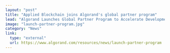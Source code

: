 ```yaml
---
layout: "post"
title: "Applied Blockchain joins Algorand's global partner program"
lead: "Algorand Launches Global Partner Program to Accelerate Development and Adoption of Blockchain-Powered Products and Services."
image: "launch-partner-program.jpg"
category: "News"
link:
  type: "external"
  url: https://www.algorand.com/resources/news/launch-partner-program
---
```

